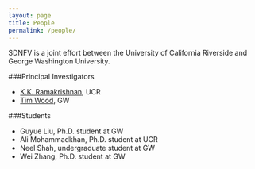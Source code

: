 ```yaml
---
layout: page
title: People
permalink: /people/
---
```


SDNFV is a joint effort between the University of California Riverside and George Washington University.

###Principal Investigators
  * [K.K. Ramakrishnan](http://www.cs.ucr.edu/~kk/), UCR
  * [Tim Wood](http://faculty.cs.gwu.edu/~timwood/wiki/doku.php), GW

###Students
  * Guyue Liu, Ph.D. student at GW
  * Ali Mohammadkhan, Ph.D. student at UCR
  * Neel Shah, undergraduate student at GW
  * Wei Zhang, Ph.D. student at GW
